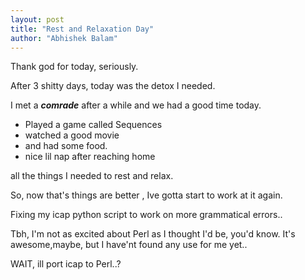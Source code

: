 ```yaml
---
layout: post
title: "Rest and Relaxation Day"
author: "Abhishek Balam"
---
```


Thank god for today, seriously.

After 3 shitty days, today was the detox I needed.

I met a _**comrade**_ after a while and we had a good time today. 

* Played a game called Sequences
* watched a good movie
* and had some food.
* nice lil nap after reaching home

all the things I needed to rest and relax.

So, now that's things are better , Ive gotta start to work at it again.

Fixing my icap python script to work on more grammatical errors..

Tbh, I'm not as excited about Perl as I thought I'd be, you'd know.
It's awesome,maybe, but I have'nt found any use for me yet..

WAIT, ill port icap to Perl..?
